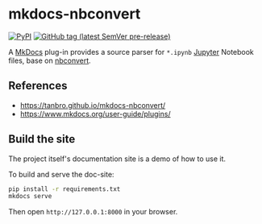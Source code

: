 # mkdocs-nbconvert

[![PyPI](https://img.shields.io/pypi/v/mkdocs-nbconvert.svg)](https://pypi.org/project/mkdocs-nbconvert/)
[![GitHub tag (latest SemVer pre-release)](https://img.shields.io/github/v/tag/tanbro/mkdocs-nbconvert)](https://github.com/tanbro/mkdocs-nbconvert)

A [MkDocs][] plug-in provides a source parser for `*.ipynb` [Jupyter][] Notebook files, base on [nbconvert][].

## References

- <https://tanbro.github.io/mkdocs-nbconvert/>
- <https://www.mkdocs.org/user-guide/plugins/>

## Build the site

The project itself's documentation site is a demo of how to use it.

To build and serve the doc-site:

```bash
pip install -r requirements.txt
mkdocs serve
```

Then open `http://127.0.0.1:8000` in your browser.

[MkDocs]: http://www.mkdocs.org/
[Jupyter]: https://jupyter.org/
[nbconvert]: https://pypi.org/project/nbconvert/

